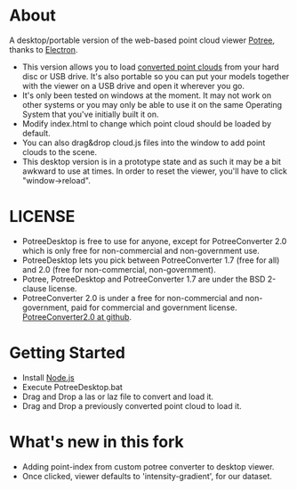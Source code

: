 

# About

A desktop/portable version of the web-based point cloud viewer [Potree](https://github.com/potree/potree), thanks to [Electron](https://electronjs.org/).

* This version allows you to load [converted point clouds](https://github.com/potree/PotreeConverter) from your hard disc or USB drive. It's also portable so you can put your models together with the viewer on a USB drive and open it wherever you go. 
* It's only been tested on windows at the moment. It may not work on other systems or you may only be able to use it on the same Operating System that you've initially built it on.
* Modify index.html to change which point cloud should be loaded by default.
* You can also drag&drop cloud.js files into the window to add point clouds to the scene.
* This desktop version is in a prototype state and as such it may be a bit awkward to use at times. 
In order to reset the viewer, you'll have to click "window->reload".

# LICENSE

* PotreeDesktop is free to use for anyone, except for PotreeConverter 2.0 which is only free for non-commercial and non-government use. 
* PotreeDesktop lets you pick between PotreeConverter 1.7 (free for all) and 2.0 (free for non-commercial, non-government).
* Potree, PotreeDesktop and PotreeConverter 1.7 are under the BSD 2-clause license.
* PotreeConverter 2.0 is under a free for non-commercial and non-government, paid for commercial and government license. [PotreeConverter2.0 at github](https://github.com/potree/PotreeConverter).

# Getting Started

* Install [Node.js](https://nodejs.org/en/)
* Execute PotreeDesktop.bat
* Drag and Drop a las or laz file to convert and load it.
* Drag and Drop a previously converted point cloud to load it. 



# What's new in this fork

* Adding point-index from custom potree converter to desktop viewer.
* Once clicked, viewer defaults to 'intensity-gradient', for our dataset.